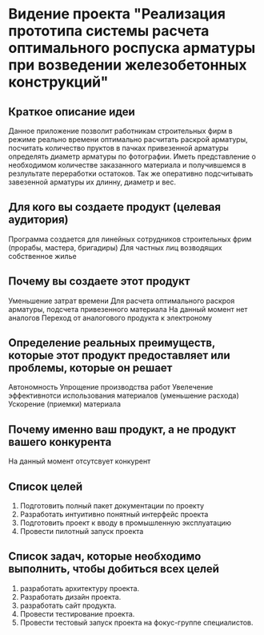 # Видение проекта "Реализация прототипа системы расчета оптимального роспуска арматуры при возведении железобетонных конструкций"

## Краткое описание идеи 
Данное приложение позволит работникам строительных фирм в режиме реально времени
оптимально расчитать раскрой арматуры, посчитать количество пруктов в пачках привезенной арматуры
определять диаметр арматуры по фотографии. Иметь представление о необходимом количестве заказанного материала
и получившемся в резлультате переработки остатоков. Так же оперативно подсчитывать завезенной арматуры их длинну, диаметр и вес.

## Для кого вы создаете продукт (целевая аудитория) 
Программа создается для линейных сотрудников строительных фрим (прорабы, мастера, бригадиры)
Для частных лиц возводящих собственное жилье

## Почему вы создаете этот продукт
Уменьшение затрат времени
Для расчета оптимального раскроя арматуры, подсчета привезенного материала
На данный момент нет аналогов
Переход от аналогового продукта к электроному

## Определение реальных преимуществ, которые этот продукт предоставляет или проблемы, которые он решает 
Автономность
Упрощение производства работ
Увелечение эффективнотси использования материалов (уменьшение расхода)
Ускорение (приемки) материала

## Почему именно ваш продукт, а не продукт вашего конкурента 
На данный момент отсутсвует конкурент

## Список целей 
1.	Подготовить полный пакет документации по проекту 
2.	Разработать интуитивно понятный интерфейс проекта 
3.	Подготовить проект к вводу в промышленную эксплуатацию 
4.	Провести пилотный запуск проекта 

## Список задач, которые необходимо выполнить, чтобы добиться всех целей 
1.	разработать архитектуру проекта. 
2.	Разработать дизайн проекта. 
3. разработать сайт продукта. 
4. Провести тестирование проекта. 
5. Провести тестовый запуск проекта на фокус-группе специалистов. 
